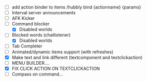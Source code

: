 - [ ] add action binder to items /hubbly bind {actionname} {params}
- [ ] Interval server announcements
- [ ] AFK Kicker
- [ ] Command blocker
	- [x] Disabled worlds
- [ ] Blocked words (chatlistener)
	- [x] Disabled worlds
- [ ] Tab Completer
- [ ] Animated/dynamic items support (with refreshes)
- [x] Make text and link different (textcomponent and textclickaction)
- [ ] MENU BUILDER....
- [x] FIX CLICK ACTION ON TEXTCLICKACTION
- [ ] Compass on command...